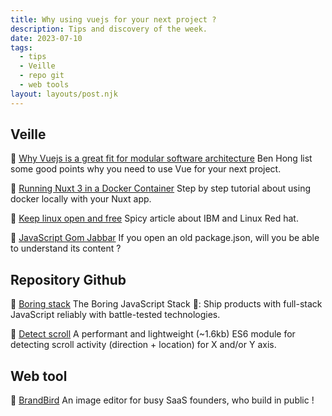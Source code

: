```yaml
---
title: Why using vuejs for your next project ?
description: Tips and discovery of the week.
date: 2023-07-10
tags:
  - tips
  - Veille
  - repo git
  - web tools
layout: layouts/post.njk
---
```

## Veille
📘 [Why Vuejs is a great fit for modular software architecture](https://www.netlify.com/blog/why-vue-is-a-great-fit-for-modular-software-architecture/)
  Ben Hong list some good points why you need to use Vue for your next project.

📘 [Running Nuxt 3 in a Docker Container](https://markus.oberlehner.net/blog/running-nuxt-3-in-a-docker-container/)
  Step by step tutorial about using docker locally with your Nuxt app.

📘 [Keep linux open and free](https://www.oracle.com/news/announcement/blog/keep-linux-open-and-free-2023-07-10/)
  Spicy article about IBM and Linux Red hat.

📘  [JavaScript Gom Jabbar](https://frantic.im/javascript-gom-jabbar/)
  If you open an old package.json, will you be able to understand its content ?

## Repository Github
🐙 [Boring stack](https://github.com/sailscastshq/boring-stack)
The Boring JavaScript Stack 🥱: Ship products with full-stack JavaScript reliably with battle-tested technologies.

🐙 [Detect scroll](https://github.com/egstad-construct/detect-scroll)
A performant and lightweight (~1.6kb) ES6 module for detecting scroll activity (direction + location) for X and/or Y axis.

## Web tool
🧰 [BrandBird](https://www.brandbird.app/)
An image editor for busy SaaS founders, who build in public !
